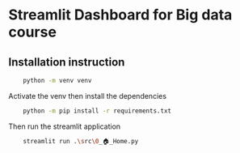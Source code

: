 # Streamlit Dashboard for Big data course

## Installation instruction

```bash
    python -m venv venv
```

Activate the venv then install the dependencies

```bash
    python -m pip install -r requirements.txt
```

Then run the streamlit application

```bash
    streamlit run .\src\0_🏠_Home.py
```
